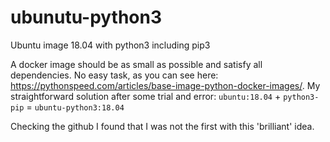 # ubunutu-python3
Ubuntu image 18.04 with python3 including pip3

A docker image should be as small as possible and satisfy all dependencies. No easy task, as you can see here: <https://pythonspeed.com/articles/base-image-python-docker-images/>. My straightforward solution after some trial and error: `ubuntu:18.04` + `python3-pip` = `ubuntu-python3:18.04`

Checking the github I found that I was not the first with this 'brilliant' idea.
